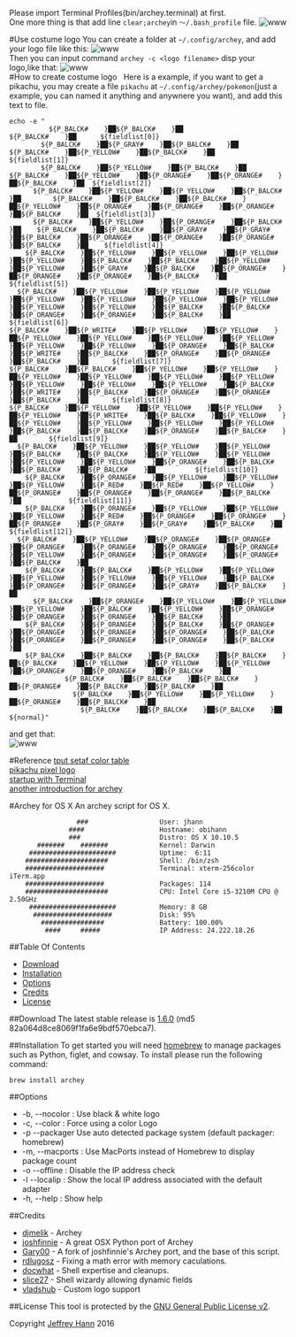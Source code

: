 Please import Terminal Profiles(bin/archey.terminal) at first.  
One more thing is that add line `clear;archey`in `～/.bash_profile` file.
![www](233.png)

#Use costume logo
You can create a folder at `~/.config/archey`, and add your logo file like this:
![www](234.png)  
Then you can input command `archey -c <logo filename>` disp your logo,like that:
![www](232.png)  
#How to create costume logo  
Here is a example, if you want to get a pikachu, you may create a file `pikachu` at `~/.config/archey/pokemon`(just a example, you can named it anything and anywnere you want), and add this text to file. 
```
echo -e "
          ${P_BALCK#    }██${P_BALCK#    }██                  ${P_BALCK#    }██      ${fieldlist[0]}
        ${P_BALCK#    }██${P_GRAY#    }██${P_BALCK#    }██                ${P_BALCK#    }██${P_YELLOW#    }██${P_BALCK#    }██    ${fieldlist[1]}
        ${P_BALCK#    }██${P_YELLOW#    }██${P_BALCK#    }██              ${P_BALCK#    }██${P_YELLOW#    }██${P_ORANGE#    }██${P_ORANGE#    }██${P_BALCK#    }██  ${fieldlist[2]}
      ${P_BALCK#    }██${P_YELLOW#    }██${P_YELLOW#    }██${P_BALCK#    }██        ${P_BALCK#    }██${P_BALCK#    }██${P_BALCK#    }██${P_YELLOW#    }██${P_ORANGE#    }██${P_ORANGE#    }██${P_ORANGE#    }██${P_BALCK#    }██  ${fieldlist[3]}
      ${P_BALCK#    }██${P_YELLOW#    }██${P_ORANGE#    }██${P_BALCK#    }██    ${P_BALCK#    }██${P_BALCK#    }██${P_GRAY#    }██${P_GRAY#    }██${P_BALCK#    }██${P_ORANGE#    }██${P_ORANGE#    }██${P_ORANGE#    }██${P_BALCK#    }██    ${fieldlist[4]}
    ${P_BALCK#    }██${P_YELLOW#    }██${P_YELLOW#    }██${P_YELLOW#    }██${P_YELLOW#    }██${P_BALCK#    }██${P_BALCK#    }██${P_YELLOW#    }██${P_YELLOW#    }██${P_GRAY#    }██${P_BALCK#    }██${P_ORANGE#    }██${P_ORANGE#    }██${P_ORANGE#    }██${P_BALCK#    }██      ${fieldlist[5]}
  ${P_BALCK#    }██${P_YELLOW#    }██${P_YELLOW#    }██${P_YELLOW#    }██${P_YELLOW#    }██${P_YELLOW#    }██${P_YELLOW#    }██${P_YELLOW#    }██${P_YELLOW#    }██${P_YELLOW#    }██${P_BALCK#    }██${P_BALCK#    }██${P_ORANGE#    }██${P_ORANGE#    }██${P_BALCK#    }██        ${fieldlist[6]}
${P_BALCK#    }██${P_WRITE#    }██${P_YELLOW#    }██${P_YELLOW#    }██${P_YELLOW#    }██${P_YELLOW#    }██${P_YELLOW#    }██${P_YELLOW#    }██${P_YELLOW#    }██${P_YELLOW#    }██${P_ORANGE#    }██${P_BALCK#    }██${P_WRITE#    }██${P_BALCK#    }██${P_ORANGE#    }██${P_ORANGE#    }██${P_BALCK#    }██      ${fieldlist[7]}
${P_BALCK#    }██${P_BALCK#    }██${P_YELLOW#    }██${P_YELLOW#    }██${P_YELLOW#    }██${P_YELLOW#    }██${P_YELLOW#    }██${P_YELLOW#    }██${P_YELLOW#    }██${P_YELLOW#    }██${P_YELLOW#    }██${P_BALCK#    }██${P_WRITE#    }██${P_BALCK#    }██${P_ORANGE#    }██${P_ORANGE#    }██${P_BALCK#    }██      ${fieldlist[8]}
${P_BALCK#    }██${P_YELLOW#    }██${P_YELLOW#    }██${P_YELLOW#    }██${P_YELLOW#    }██${P_WRITE#    }██${P_BALCK#    }██${P_YELLOW#    }██${P_YELLOW#    }██${P_YELLOW#    }██${P_YELLOW#    }██${P_YELLOW#    }██${P_BALCK#    }██${P_BALCK#    }██${P_ORANGE#    }██${P_BALCK#    }██        ${fieldlist[9]}
  ${P_BALCK#    }██${P_YELLOW#    }██${P_YELLOW#    }██${P_YELLOW#    }██${P_BALCK#    }██${P_BALCK#    }██${P_YELLOW#    }██${P_YELLOW#    }██${P_YELLOW#    }██${P_YELLOW#    }██${P_ORANGE#    }██${P_BALCK#    }██${P_BALCK#    }██${P_BALCK#    }██          ${fieldlist[10]}
    ${P_BALCK#    }██${P_ORANGE#    }██${P_YELLOW#    }██${P_YELLOW#    }██${P_YELLOW#    }██${P_RED#    }██${P_RED#    }██${P_YELLOW#    }██${P_ORANGE#    }██${P_ORANGE#    }██${P_ORANGE#    }██${P_BALCK#    }██            ${fieldlist[11]}
    ${P_BALCK#    }██${P_ORANGE#    }██${P_YELLOW#    }██${P_YELLOW#    }██${P_YELLOW#    }██${P_RED#    }██${P_ORANGE#    }██${P_ORANGE#    }██${P_ORANGE#    }██${P_GRAY#    }██${P_GRAY#    }██${P_BALCK#    }██                ${fieldlist[12]}
  ${P_BALCK#    }██${P_YELLOW#    }██${P_ORANGE#    }██${P_ORANGE#    }██${P_ORANGE#    }██${P_ORANGE#    }██${P_ORANGE#    }██${P_ORANGE#    }██${P_YELLOW#    }██${P_ORANGE#    }██${P_ORANGE#    }██${P_ORANGE#    }██${P_BALCK#    }██          
    ${P_BALCK#    }██${P_BALCK#    }██${P_YELLOW#    }██${P_YELLOW#    }██${P_YELLOW#    }██${P_YELLOW#    }██${P_YELLOW#    }██${P_BALCK#    }██${P_ORANGE#    }██${P_ORANGE#    }██${P_GRAY#    }██${P_BALCK#    }██        
      ${P_BALCK#    }██${P_ORANGE#    }██${P_YELLOW#    }██${P_YELLOW#    }██${P_YELLOW#    }██${P_BALCK#    }██${P_YELLOW#    }██${P_ORANGE#    }██${P_ORANGE#    }██${P_ORANGE#    }██${P_BALCK#    }██        
    ${P_BALCK#    }██${P_ORANGE#    }██${P_BALCK#    }██${P_ORANGE#    }██${P_ORANGE#    }██${P_ORANGE#    }██${P_ORANGE#    }██${P_BALCK#    }██${P_ORANGE#    }██${P_ORANGE#    }██${P_ORANGE#    }██${P_BALCK#    }██      
    ${P_BALCK#    }██${P_BALCK#    }██${P_BALCK#    }██${P_BALCK#    }██${P_BALCK#    }██${P_YELLOW#    }██${P_YELLOW#    }██${P_YELLOW#    }██${P_ORANGE#    }██${P_ORANGE#    }██${P_BALCK#    }██        
              ${P_BALCK#    }██${P_BALCK#    }██${P_BALCK#    }██${P_ORANGE#    }██${P_BALCK#    }██${P_BALCK#    }██      
                ${P_BALCK#    }██${P_YELLOW#    }██${P_YELLOW#    }██${P_ORANGE#    }██${P_BALCK#    }██        
                  ${P_BALCK#    }██${P_BALCK#    }██${P_BALCK#    }██             
${normal}"
```
and get that:  
![www](235.png)

#Reference
[tput setaf color table](http://unix.stackexchange.com/questions/269077/tput-setaf-color-table-how-to-determine-color-codes)  
[pikachu pixel logo](http://theinspirationblog.net/round-ups/yellow-belly-cute-pikachu-pixel-art/attachment/pikachu-pixel-2/)  
[startup with Terminal](https://www.zhihu.com/question/28355713)  
[another introduction for archey](http://aicdg.com/linux/2016/05/18/atchey-term.html)     

#Archey for OS X
An archey script for OS X.

```
                 ###                  User: jhann
               ####                   Hostname: obihann
               ###                    Distro: OS X 10.10.5
       #######    #######             Kernel: Darwin
     ######################           Uptime:  6:11
    #####################             Shell: /bin/zsh
    ####################              Terminal: xterm-256color iTerm.app
    ####################              Packages: 114
    #####################             CPU: Intel Core i5-3210M CPU @ 2.50GHz
     ######################           Memory: 8 GB
      ####################            Disk: 95%
        ################              Battery: 100.00%
         ####     #####               IP Address: 24.222.18.26
```

##Table Of Contents
* [Download](#download)
* [Installation](#installation)
* [Options](#options)
* [Credits](#credits)
* [License](#license)

##Download
The latest stable release is [1.6.0](https://github.com/obihann/archey-osx/archive/1.6.0.tar.gz) (md5 82a064d8ce8069f1fa6e9bdf570ebca7).

##Installation
To get started you will need [homebrew](http://brew.sh/) to manage packages such as Python, figlet, and cowsay. To install please run the following command:

```
brew install archey
```

##Options
* -b,  --nocolor : Use black & white logo
* -c,  --color   : Force using a color Logo
* -p   --packager  Use auto detected package system (default packager: homebrew)
* -m,  --macports : Use MacPorts instead of Homebrew to display package count
* -o   --offline : Disable the IP address check
* -l   --localip : Show the local IP address associated with the default adapter
* -h,  --help : Show help


##Credits
* [djmelik](https://github.com/djmelik/archey) - Archey
* [joshfinnie](https://github.com/joshfinnie/archey-osx) - A great OSX Python port of Archey
* [Gary00](https://github.com/Gary00/archey-osx) - A fork of joshfinnie's Archey port, and the base of this script.
* [rdlugosz](https://github.com/rdlugosz) - Fixing a math error with memory caculations.
* [docwhat](https://github.com/docwhat) - Shell expertise and cleanups.
* [slice27](https://github.com/slice27) - Shell wizardy allowing dynamic fields
* [vladshub](https://github.com/vladshub) - Custom logo support

##License
This tool is protected by the [GNU General Public License v2](http://www.gnu.org/licenses/gpl-2.0.html).

Copyright [Jeffrey Hann](http://jeffreyhann.ca/) 2016
